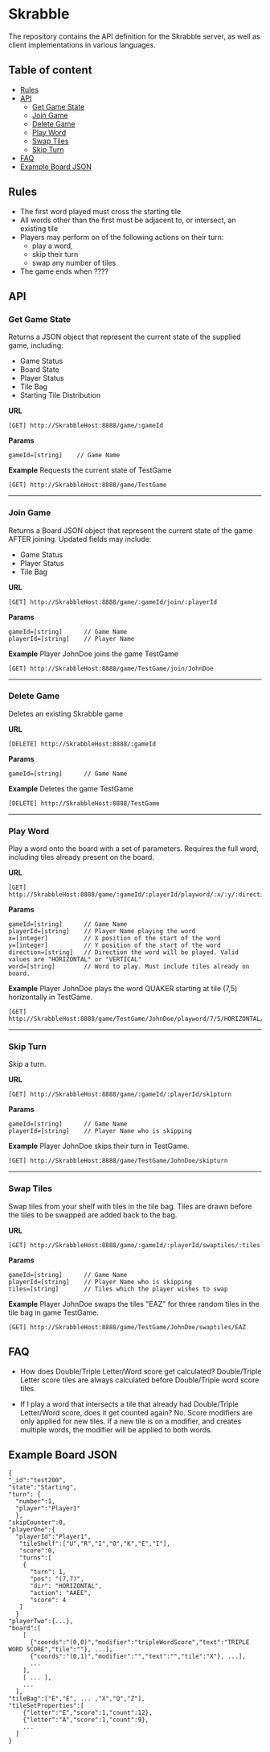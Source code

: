 # Skrabble
The repository contains the API definition for the Skrabble server, as well as client implementations in various languages.

## Table of content

- [Rules](#rules)
- [API](#api)
    - [Get Game State](#get-game-state)
    - [Join Game](#join-game)
    - [Delete Game](#delete-game)
    - [Play Word](#play-word)
    - [Swap Tiles](#swap-tiles)
    - [Skip Turn](#skip-turn)
- [FAQ](#faq)
- [Example Board JSON](#example-board-json)

## Rules
- The first word played must cross the starting tile
- All words other than the first must be adjacent to, or intersect, an existing tile
- Players may perform on of the following actions on their turn:
  - play a word, 
  - skip their turn
  - swap any number of tiles
- The game ends when ????


## API

### Get Game State 

  Returns a JSON object that represent the current state of the supplied game, including:
  - Game Status
  - Board State
  - Player Status
  - Tile Bag
  - Starting Tile Distribution
  
**URL**
```
[GET] http://SkrabbleHost:8888/game/:gameId
```
**Params**
```
gameId=[string]    // Game Name
```
**Example**
Requests the current state of TestGame
```url
[GET] http://SkrabbleHost:8888/game/TestGame
```

----  
### Join Game
  Returns a Board JSON object that represent the current state of the game AFTER joining. Updated fields may include:
  - Game Status
  - Player Status
  - Tile Bag
  
**URL**
```url
[GET] http://SkrabbleHost:8888/game/:gameId/join/:playerId
```
**Params**
```
gameId=[string]      // Game Name
playerId=[string]    // Player Name
```
**Example**
Player JohnDoe joins the game TestGame
```url
[GET] http://SkrabbleHost:8888/game/TestGame/join/JohnDoe
```  

----
### Delete Game
  Deletes an existing Skrabble game
  
**URL**
```
[DELETE] http://SkrabbleHost:8888/:gameId
```
**Params**
```
gameId=[string]      // Game Name
```
**Example**
Deletes the game TestGame
```url
[DELETE] http://SkrabbleHost:8888/TestGame
```

----  
### Play Word
  Play a word onto the board with a set of parameters. Requires the full word, including tiles already present on the board.
  
**URL**
```
[GET] http://SkrabbleHost:8888/game/:gameId/:playerId/playword/:x/:y/:direction/:word
```
**Params**
```
gameId=[string]      // Game Name
playerId=[string]    // Player Name playing the word
x=[integer]          // X position of the start of the word
y=[integer]          // Y position of the start of the word
direction=[string]   // Direction the word will be played. Valid values are "HORIZONTAL" or "VERTICAL"
word=[string]        // Word to play. Must include tiles already on board.
```
**Example**
Player JohnDoe plays the word QUAKER starting at tile (7,5) horizontally in TestGame.
```url
[GET] http://SkrabbleHost:8888/game/TestGame/JohnDoe/playword/7/5/HORIZONTAL/QUAKER
```

----  
### Skip Turn
  Skip a turn.
  
**URL**
```
[GET] http://SkrabbleHost:8888/game/:gameId/:playerId/skipturn
```
**Params**
```
gameId=[string]      // Game Name
playerId=[string]    // Player Name who is skipping
```
**Example**
Player JohnDoe skips their turn in TestGame.
```url
[GET] http://SkrabbleHost:8888/game/TestGame/JohnDoe/skipturn
```

----
### Swap Tiles
  Swap tiles from your shelf with tiles in the tile bag. Tiles are drawn before the tiles to be swapped are added back to the bag.
  
**URL**
```
[GET] http://SkrabbleHost:8888/game/:gameId/:playerId/swaptiles/:tiles
```
**Params**
```
gameId=[string]      // Game Name
playerId=[string]    // Player Name who is skipping
tiles=[string]       // Tiles which the player wishes to swap
```
**Example**
Player JohnDoe swaps the tiles "EAZ" for three random tiles in the tile bag in game TestGame.
```url
[GET] http://SkrabbleHost:8888/game/TestGame/JohnDoe/swaptiles/EAZ
```

## FAQ
* How does Double/Triple Letter/Word score get calculated?
  Double/Triple Letter score tiles are always calculated before Double/Triple word score tiles. 

* If I play a word that intersects a tile that already had Double/Triple Letter/Word score, does it get counted again?
  No. Score modifiers are only applied for new tiles. If a new tile is on a modifier, and creates  multiple words, the modifier will be applied to both words. 
  

## Example Board JSON
  ```
  {
  "_id":"test200",
  "state":"Starting",
  "turn": {
    "number":1,
    "player":"Player1"
    },
  "skipCounter":0,
  "playerOne":{
    "playerId":"Player1",
     "tileShelf":["U","R","I","O","K","E","I"],
     "score":0,
     "turns":[
      {
        "turn": 1,
        "pos": "(7,7)",
        "dir": "HORIZONTAL",
        "action": "AAEE",
        "score": 4
     ]
    }
  "playerTwo":{...},
  "board":[
      [
        {"coords":"(0,0)","modifier":"tripleWordScore","text":"TRIPLE WORD SCORE","tile":""}, ...],
        {"coords":"(0,1)","modifier":"","text":"","tile":"X"}, ...],
        ...
      ],
      [ ... ],
      ...
    ],
  "tileBag":["E","E", ... ,"X","Q","Z"],
  "tileSetProperties":[
      {"letter":"E","score":1,"count":12},
      {"letter":"A","score":1,"count":9},
      ...
    ]
  }
  ```

